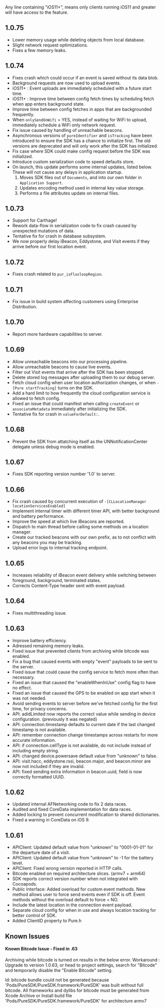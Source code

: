 Any line containing "iOS11+", means only clients running iOS11 and greater will have access to the feature.

## 1.0.75
- Lower memory usage while deleting objects from local database.
- Slight network request optimizations.
- Fixes a few memory leaks.

## 1.0.74
- Fixes crash which could occur if an event is saved without its data blob.
- Background requests are now used to upload events.
- iOS11+ : Event uploads are immediately scheduled with a future start time.
- iOS11+ : Improve time between config fetch times by scheduling fetch when app enters background state.
- Improve time between config fetches in apps that are backgrounded frequently.
- When `onlySendOnWifi` = YES, instead of waiting for WiFi to upload, immediately schedule a WiFi only network request.
- Fix issue caused by handling of unreachable beacons.
- Asynchronous versions of `pureIdentifier` and `isTracking` have been introduced to ensure the SDK has a chance to initialize first. The old versions are deprecated and will only work after the SDK has initialized.
- Fix case where SDK could make config request before the SDK was initialized.
- Introduce custom serialization code to speed defaults store.
- On launch, this update performs some internal updates, listed below. These will not cause any delays in application startup.
    1. Moves SDK files out of `Documents`, and into our own folder in `Application Support`.
    2. Updates encoding method used in internal key value storage.
    3. Performs a file attributes update on internal files.

## 1.0.73
- Support for Carthage!
- Rework data-flow in serialization code to fix crash caused by unexpected mutations of data.
- Tentative fix for crash in database subsystem.
- We now properly delay iBeacon, Eddystone, and Visit events if they arrive before our first location event.

## 1.0.72
- Fixes crash related to `pur_isFluxloopRegion`.

## 1.0.71
- Fix issue in build system affecting customers using Enterprise Distribution.

## 1.0.70
- Report more hardware capabilities to server.

## 1.0.69
- Allow unreachable beacons into our processing pipeline.
- Allow unreachable beacons to cause live events.
- Filter out Visit events that arrive after the SDK has been stopped.
- Delete stored log messages after uploading them to our debug server.
- Fetch cloud config when user location authorization changes, or when `-[Pure startTracking]` turns on the SDK.
- Add a hard limit to how frequently the cloud configuration service is allowed to fetch config.
- Fixed an issue that could manifest when calling `createEvent` or `associateMetadata` immediately after initializing the SDK.
- Tentative fix for crash in `valueForDefault:`.

## 1.0.68
- Prevent the SDK from attatching itself as the UNNotificationCenter delegate unless debug mode is enabled.

## 1.0.67
- Fixes SDK reporting version number '1.0' to server.

## 1.0.66
- Fix crash caused by concurrent execution of `-[CLLocationManager locationServicesEnabled]`
- Implement internal timer with different timer API, with better background and battery performance.
- Improve the speed at which live iBeacons are reported.
- Dispatch to main thread before calling some methods on a location manager.
- Create our tracked beacons with our own prefix, as to not conflict with any beacons you may be tracking.
- Upload error logs to internal tracking endpoint.

## 1.0.65
- Increases reliability of iBeacon event delivery while switching between foreground, background, terminated states.
- Corrects Content-Type header sent with event payload.

## 1.0.64
- Fixes multithreading issue. 

## 1.0.63
- Improve battery efficiency.
- Adressed remaining memory leaks.
- Fixed issue that prevented clients from archiving while bitcode was enabled.
- Fix a bug that caused events with empty "event" payloads to be sent to the server.
- Fixed issue that could cause the config service to fetch more often than necessary.
- Fixed an issue that caused the "enableWhenInUse" config flag to have no effect.
- Fixed an issue that caused the GPS to be enabled on app start when it was not needed.
- Avoid sending events to server before we've fetched config for the first time, for privacy concerns.
- API: adidLimited now reports the correct value while sending in device configuration. (previously it was negated)
- API: connection.timestamp defaults to current date if the last changed timestamp is not available.
- API: remember connection change timestamps across restarts for more accurate information.
- API: if connection.cellType is not available, do not include instead of including empty string.
- API: changed device.powersave default value from "unknown" to false.
- API: visit.hacc, eddystone.rssi, beacon.major, and beacon.minor are now not included if they are invalid.
- API: fixed sending extra information in beacon.uuid, field is now correctly formatted UUID.

## 1.0.62
- Updated internal AFNetworking code to fix 2 data races.
- Audited and fixed CoreData implementation for data races.
- Added locking to prevent concurrent modification to shared dictionaries.
- Fixed a warning in CoreData on iOS 9.

## 1.0.61
- APIClient: Updated default value from "unknown" to "0001-01-01" for the departure date of a visit.
- APIClient: Updated default value from "unknown" to -1 for the battery level.
- APIClient: Fixed wrong version reported in HTTP calls.
- Bitcode enabled on required architecture slices. (armv7 + arm64)
- SDK reports correct version number when not integrated with Cocoapods.
- Public Interface: Added overload for custom event methods. New method allows user to force send events even if SDK is off. Event methods without the overload default to force = NO.
- Include the latest location in the connection event payload.
- Separate cloud config for when in use and always location tracking for better control of SDK.
- Added ClientID property to Pure.h

## Known Issues

#### Known Bitcode Issue - Fixed in .63
Archiving while bitcode is turned on results in the below error. Workaround : Upgrade to version 1.0.63, or head to project settings, search for "Bitcode" and temporarily disable the "Enable Bitcode" setting.

ld: bitcode bundle could not be generated because 'Pods/PureSDK/PureSDK.framework/PureSDK' was built without full bitcode. All frameworks and dylibs for bitcode must be generated from Xcode Archive or Install build file 'Pods/PureSDK/PureSDK.framework/PureSDK' for architecture armv7
